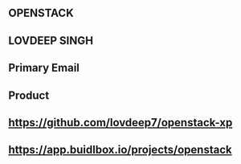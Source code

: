 ## OPENSTACK

## LOVDEEP SINGH

## <Used Email in Buidlbox> Primary Email

## Product

## https://github.com/lovdeep7/openstack-xp

## https://app.buidlbox.io/projects/openstack

